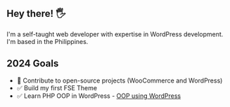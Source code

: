 ## Hey there! 🖐️
I'm a self-taught web developer with expertise in WordPress development. I'm based in the Philippines.

## 2024 Goals
- 🚧 Contribute to open-source projects (WooCommerce and WordPress)
- ✅ Build my first FSE Theme
- ✅ Learn PHP OOP in WordPress - [OOP using WordPress](https://carlalexander.ca/object-oriented-programming-wordpress/)
